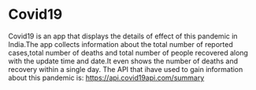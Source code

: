 # Covid19
Covid19 is an app that displays the details of effect of this pandemic in India.The app collects information about the total number of 
reported cases,total number of deaths and total number of people recovered along with the update time and date.It even shows the number of
deaths and recovery within a single day.
The API that ihave used to gain information about this pandemic is: https://api.covid19api.com/summary
